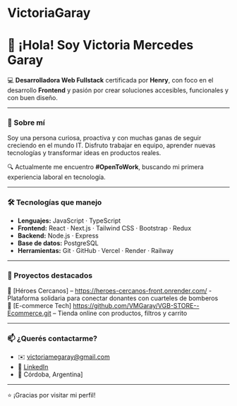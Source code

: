 # VictoriaGaray
# 👋 ¡Hola! Soy Victoria Mercedes Garay

💻 **Desarrolladora Web Fullstack** certificada por **Henry**, con foco en el desarrollo **Frontend** y pasión por crear soluciones accesibles, funcionales y con buen diseño.

---

### 🧠 Sobre mí

Soy una persona curiosa, proactiva y con muchas ganas de seguir creciendo en el mundo IT. Disfruto trabajar en equipo, aprender nuevas tecnologías y transformar ideas en productos reales.

🔍 Actualmente me encuentro **#OpenToWork**, buscando mi primera experiencia laboral en tecnología.

---

### 🛠 Tecnologías que manejo

- **Lenguajes:** JavaScript · TypeScript
- **Frontend:** React · Next.js · Tailwind CSS · Bootstrap · Redux
- **Backend:** Node.js · Express
- **Base de datos:** PostgreSQL
- **Herramientas:** Git · GitHub · Vercel · Render · Railway

---

### 📁 Proyectos destacados

🔗 [Héroes Cercanos] – https://heroes-cercanos-front.onrender.com/ - Plataforma solidaria para conectar donantes con cuarteles de bomberos  
🔗 [E-commerce Tech] https://github.com/VMGaray/VGB-STORE--Ecommerce.git – Tienda online con productos, filtros y carrito  


---

### 📫 ¿Querés contactarme?

- ✉️ victoriamegaray@gmail.com  
- 💼 [LinkedIn](https://github.com/VMGaray)  
- 📍 Córdoba, Argentina]

---

⭐ ¡Gracias por visitar mi perfil!
